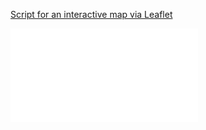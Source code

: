 [Script for an interactive map via Leaflet](https://github.com/Ian8VT/Ian8VT.github.io/blob/master/dsmmap/index.html)


![SQL Workflow](process.sql)
